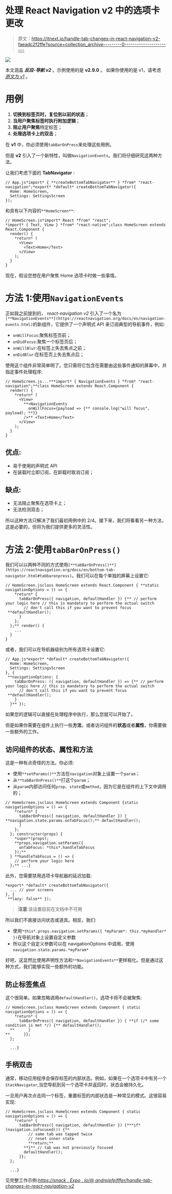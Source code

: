 # 处理 React Navigation v2 中的选项卡更改

> 原文：<https://itnext.io/handle-tab-changes-in-react-navigation-v2-faeadc2f2ffe?source=collection_archive---------0----------------------->

![](img/70d0e36103683ce613aa85dbe678ae7f.png)

本文涵盖 ***反应-导航 v2*** 。示例使用的是 **v2.9.0** 。
如果你使用的是 v1，请考虑 [*原文为 v1*](/handle-tab-changes-in-react-navigation-3717180cddb) 。

# 用例

1.  **切换到标签页时，复位到以前的状态**；
2.  **当用户聚焦标签时执行附加逻辑**；
3.  **阻止用户聚焦**特定标签；
4.  **处理选项卡上的双击**；

在 **v1** 中，你必须使用`tabBarOnPress`来处理这些用例。

但是 **v2** 引入了一个新特性，叫做`NavigationEvents`。我们将仔细研究这两种方法。

让我们考虑下面的 **TabNavigator** :

```
// App.js*import* { **createBottomTabNavigator** } *from* "react-navigation";*export* *default* createBottomTabNavigator({
  Home: HomeScreen,
  Settings: SettingsScreen
});
```

和具有以下内容的`**HomeScreen**`:

```
// HomeScreen.js*import* React *from* "react";
*import* { Text, View } *from* "react-native";class HomeScreen extends React.Component {
  render() {
    *return* (
      <View>
        <Text>Home</Text>
      </View>
    );
  }
}
```

现在，假设您想在用户聚焦 Home 选项卡时做一些事情。

# 方法 1:使用`NavigationEvents`

正如我之前提到的， *react-navigation v2* 引入了一个名为`[**NavigationEvents**](https://reactnavigation.org/docs/en/navigation-events.html)`的新组件，它提供了一个声明式 API 来订阅典型的导航事件，例如:

*   `onWillFocus`:聚焦标签页前；
*   `onDidFocus`:聚焦一个标签页后；
*   `onWillBlur`:在标签上失去焦点之前；
*   `onDidBlur`:在标签页上失去焦点后；

使用这个组件非常简单明了。您只需将它包含在需要由这些事件通知的屏幕中，并指定事件处理程序:

```
// HomeScreen.js...***import* { NavigationEvents } *from* "react-navigation";**class HomeScreen extends React.Component {
  render() {
    *return* (
      <View>
        **<NavigationEvents
          onWillFocus={payload => {** console.log("will focus", payload); **}}
        />** <Text>Home</Text>
      </View>
    );
  }
}
```

## 优点:

*   易于使用的声明式 API
*   在装载时立即订阅，在卸载时取消订阅；

## 缺点:

*   无法阻止聚焦在选项卡上；
*   无法检测双击；

所以这种方法只解决了我们最初用例中的 2/4。接下来，我们将看看另一种方法，这是必要的，但将为我们提供更多的灵活性。

# 方法 2:使用`tabBarOnPress()`

我们可以以两种不同的方式使用`[**tabBarOnPress()**](https://reactnavigation.org/docs/en/bottom-tab-navigator.html#tabbaronpress)`。我们可以在每个单独的屏幕上设置它:

```
// HomeScreen.jsclass HomeScreen extends React.Component { **static navigationOptions = () => {
    *return* {
      tabBarOnPress({ navigation, defaultHandler }) {** // perform your logic here // this is mandatory to perform the actual switch
        // don't call this if you want to prevent focus
 **defaultHandler();
      }
    };
  };** render() {
    ...
  }
}
```

或者，我们可以在导航器级别为所有选项卡设置它:

```
// App.js*export* *default* createBottomTabNavigator({
  Home: HomeScreen,
  Settings: SettingsScreen
}, {
 **navigationOptions: {
    tabBarOnPress: ({ navigation, defaultHandler }) => {** // perform your logic here // this is mandatory to perform the actual switch
      // don't call this if you want to prevent focus
 **defaultHandler();
    }
  }** });
```

如果您的逻辑可以直接在处理程序中执行，那么您就可以开始了。

但是如果你需要在组件上执行一些**方法**，或者访问组件的**状态**或者**属性**，你需要做一些额外的工作。

## 访问组件的状态、属性和方法

这是一种有点奇怪的方法。你必须:

*   使用`**setParams()**`方法在`navigation`对象上设置一个`param`；
*   从`**tabBarOnPress()**`打这个`param`；
*   从`param`内部访问任何`prop`、`state`或`method`，因为它是在组件的上下文中调用的；

```
// HomeScreen.jsclass HomeScreen extends Component {static navigationOptions = () => {
    *return* {
      tabBarOnPress({ navigation, defaultHandler }) { **navigation.state.params.onTabFocus();** defaultHandler();
      }
    };
  }; constructor(props) {
    *super*(props);
    **props.navigation.setParams({
      onTabFocus: *this*.handleTabFocus
    });**
  } **handleTabFocus = () => {
    // perform your logic here
  };** ...}
```

此外，您需要禁用选项卡导航器的延迟加载:

```
*export* *default* createBottomTabNavigator({
  ... // your screens
}, {
 **lazy: false** });
```

> **注意**:该设置目前在文档中不可用

所以我们不直接访问状态或道具。相反，我们:

*   使用`*this*.props.navigation.setParams({ *myParam*: this.*myHandler* })`在导航对象上设置自定义参数
*   所以这个自定义参数可以在 navigationOptions 中调用，使用`navigation.state.params.*myParam*`

好吧，这显然比使用声明性方法和`**NavigationEvents**`更样板化。但是通过这种方式，我们能够实现一些额外的功能。

## **防止标签焦点**

这个很简单。如果忽略调用`defaultHandler()`，选项卡将不会被聚焦:

```
// HomeScreen.jsclass HomeScreen extends Component { static navigationOptions = () => {
    *return* {
      tabBarOnPress({ navigation, defaultHandler }) { **if (/* some condition is met */) {** defaultHandler();
  **      }
**      }};
  };

  ...}
```

## 手柄双击

通常，移动应用程序会保存标签的内部状态。例如，如果在一个选项卡中有另一个`StackNavigator`,当您导航到另一个选项卡并返回时，状态会被持久化。

一旦用户再次点击同一个标签，重置标签的内部状态是一种常见的模式。这很容易实现:

```
// HomeScreen.jsclass HomeScreen extends Component { static navigationOptions = () => {
    *return* {
      tabBarOnPress({ navigation, defaultHandler }) {***if* (navigation.isFocused()) {**
          // same tab was tapped twice
          // reset inner state
          **return;**
        **}** // tab was not previously focused
        defaultHandler();
      }};
  };

  ...}
```

见完整工作示例:[*https://snack . Expo . io/@ andreipfeifffer/handle-tab-changes-in-react-navigation-v2*](https://snack.expo.io/@andreipfeiffer/handle-tab-changes-in-react-navigation-v2)